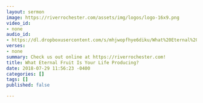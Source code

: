 ```yaml
---
layout: sermon
image: https://riverrochester.com/assets/img/logos/logo-16x9.png
video_id:
- none
audio_id:
- https://dl.dropboxusercontent.com/s/mhjwopfhye6diku/What%20Eternal%20Fruit%20is%20your%20Life%20Producing.mp3?dl=0
verses:
- none
summary: Check us out online at https://riverrochester.com!
title: What Eternal Fruit Is Your Life Producing?
date: 2018-07-29 11:56:23 -0400
categories: []
tags: []
published: false

---
```

